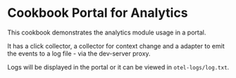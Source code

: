 # Cookbook Portal for Analytics

This cookbook demonstrates the analytics module usage in a portal.

It has a click collector, a collector for context change and a adapter to emit
the events to a log file - via the dev-server proxy.

Logs will be displayed in the portal or it can be viewed in `otel-logs/log.txt`.
